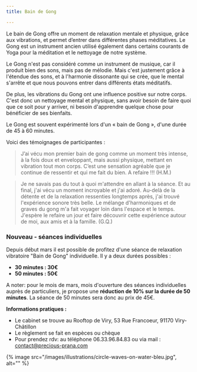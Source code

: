 ```yaml
---
title: Bain de Gong

---
```

Le bain de Gong offre un moment de relaxation mentale et physique, grâce aux vibrations, et permet d’entrer dans différentes phases méditatives. Le Gong est un instrument ancien utilisé également dans certains courants de Yoga pour la méditation et le nettoyage de notre système.

Le Gong n'est pas considéré comme un instrument de musique, car il produit bien des sons, mais pas de mélodie. Mais c'est justement grâce à l'étendue des sons, et à l'harmonie dissonante qui se crée, que le mental s'arrête et que nous pouvons entrer dans différents états méditatifs.

De plus, les vibrations du Gong ont une influence positive sur notre corps. C'est donc un nettoyage mental et physique, sans avoir besoin de faire quoi que ce soit pour y arriver, ni besoin d'apprendre quelque chose pour bénéficier de ses bienfaits.

Le Gong est souvent expérimenté lors d'un « bain de Gong », d'une durée de 45 à 60 minutes.

Voici des témoignages de participantes :

> J’ai vécu mon premier bain de gong comme un moment très intense, à la fois doux et enveloppant, mais aussi physique, mettant en vibration tout mon corps. C’est une sensation agréable que je continue de ressentir et qui me fait du bien. A refaire !!! (H.M.)

> Je ne savais pas du tout à quoi m'attendre en allant à la séance. Et au final, j'ai vécu un moment incroyable et j'ai adoré. Au-delà de la détente et de la relaxation ressenties longtemps après, j'ai trouvé l'expérience sonore très belle. Le mélange d'harmoniques et de graves du gong m'a fait voyager loin dans l'espace et le temps. J'espère le refaire un jour et faire découvrir cette expérience autour de moi, aux amis et à la famille. (G.Q.)

### Nouveau - séances individuelles

Depuis début mars il est possible de profitez d'une séance de relaxation vibratoire "Bain de Gong" individuelle. Il y a deux durées possibles :

* **30 minutes : 30€**
* **50 minutes : 50€**

A noter: pour le mois de mars, mois d'ouverture des séances individuelles auprès de particuliers, je propose une **réduction de 10% sur la durée de 50 minutes**. La séance de 50 minutes sera donc au prix de 45€.

**Informations pratiques :**

* Le cabinet se trouve au Rooftop de Viry, 53 Rue Francoeur, 91170 Viry-Châtillon
* Le règlement se fait en espèces ou chèque
* Pour prendez rdv: au téléphone 06.33.96.84.83 ou via mail : contact@precious-prana.com

{% image src="/images/illustrations/circle-waves-on-water-bleu.jpg", alt="" %}